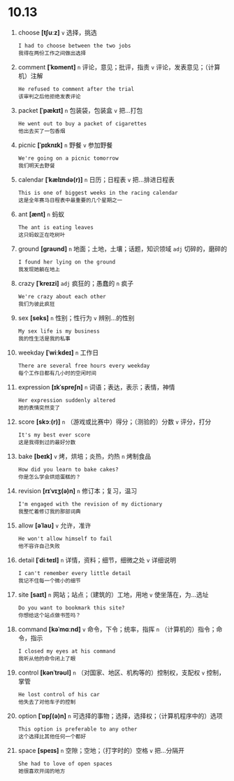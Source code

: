 # 10.13

1. choose **[tʃuːz]** `v` 选择，挑选

   ```
   I had to choose between the two jobs
   我得在两份工作之间做出选择
   ```

2. comment **[ˈkɒment]** `n` 评论，意见；批评，指责 `v` 评论，发表意见；（计算机）注解

   ```
   He refused to comment after the trial
   该审判之后他拒绝发表评论
   ```

3. packet **[ˈpækɪt]** `n` 包装袋，包装盒 `v` 把...打包

   ```
   He went out to buy a packet of cigarettes
   他出去买了一包香烟
   ```

4. picnic **[ˈpɪknɪk]** `n` 野餐 `v` 参加野餐

   ```
   We're going on a picnic tomorrow
   我们明天去野餐
   ```

5. calendar **[ˈkælɪndə(r)]** `n` 日历；日程表 `v` 把...排进日程表

   ```
   This is one of biggest weeks in the racing calendar
   这是全年赛马日程表中最重要的几个星期之一
   ```

6. ant **[ænt]** `n` 蚂蚁

   ```
   The ant is eating leaves
   这只蚂蚁正在吃树叶
   ```

7. ground **[ɡraʊnd]** `n` 地面；土地，土壤；话题，知识领域 `adj` 切碎的，磨碎的

   ```
   I found her lying on the ground
   我发现她躺在地上
   ```

8. crazy **[ˈkreɪzi]** `adj` 疯狂的；愚蠢的 `n` 疯子

   ```
   We're crazy about each other
   我们为彼此疯狂
   ```

9. sex **[seks]** `n` 性别；性行为 `v` 辨别...的性别

   ```
   My sex life is my business
   我的性生活是我的私事
   ```

10. weekday **[ˈwiːkdeɪ]** `n` 工作日

    ```
    There are several free hours every weekday
    每个工作日都有几小时的空闲时间
    ```

11. expression **[ɪkˈspreʃn]** `n` 词语；表达，表示；表情，神情

    ```
    Her expression suddenly altered
    她的表情突然变了
    ```

12. score **[skɔː(r)]** `n` （游戏或比赛中）得分；（测验的）分数 `v` 评分，打分

    ```
    It's my best ever score
    这是我得到过的最好分数
    ```

13. bake **[beɪk]** `v` 烤，烘培；炎热，灼热 `n` 烤制食品

    ```
    How did you learn to bake cakes?
    你是怎么学会烘焙蛋糕的？
    ```

14. revision **[rɪˈvɪʒ(ə)n]** `n` 修订本；复习，温习

    ```
    I'm engaged with the revision of my dictionary
    我整忙着修订我的那部词典
    ```

15. allow **[əˈlaʊ]** `v` 允许，准许

    ```
    He won't allow himself to fail
    他不容许自己失败
    ```

16. detail **[ˈdiːteɪl]** `n` 详情，资料；细节，细微之处 `v` 详细说明

    ```
    I can't remember every little detail
    我记不住每一个微小的细节
    ```

17. site **[saɪt]** `n` 网站；站点；（建筑的）工地，用地 `v` 使坐落在，为...选址

    ```
    Do you want to bookmark this site?
    你想给这个站点做书签吗？
    ```

18. command **[kəˈmɑːnd]** `v` 命令，下令；统率，指挥 `n` （计算机的）指令；命令，指示

    ```
    I closed my eyes at his command
    我听从他的命令闭上了眼
    ```

19. control **[kənˈtrəʊl]** `n` （对国家、地区、机构等的）控制权，支配权 `v` 控制，掌管

    ```
    He lost control of his car
    他失去了对他车子的控制
    ```

20. option **[ˈɒpʃ(ə)n]** `n` 可选择的事物；选择，选择权；（计算机程序中的）选项

    ```
    This option is preferable to any other
    这个选择比其他任何一个都好
    ```

21. space **[speɪs]** `n` 空隙；空地；（打字时的）空格 `v` 把...分隔开

    ```
    She had to love of open spaces
    她很喜欢开阔的地方
    ```

